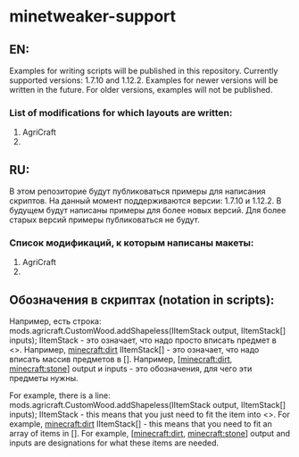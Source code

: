 # minetweaker-support
## EN:
Examples for writing scripts will be published in this repository. Currently supported versions: 1.7.10 and 1.12.2.
Examples for newer versions will be written in the future. For older versions, examples will not be published.
### List of modifications for which layouts are written:
1. AgriCraft
2.

## RU:
В этом репозиторие будут публиковаться примеры для написания скриптов. На данный момент поддерживаются версии: 1.7.10 и 1.12.2.
В будущем будут написаны примеры для более новых версий. Для более старых версий примеры публиковаться не будут.
### Список модификаций, к которым написаны макеты:
1. AgriCraft
2.

## Обозначения в скриптах (notation in scripts):
Например, есть строка: mods.agricraft.CustomWood.addShapeless(IItemStack output, IItemStack[] inputs);
IItemStack - это означает, что надо просто вписать предмет в <>. Например, <minecraft:dirt>
IItemStack[] - это означает, что надо вписать массив предметов в []. Например, [<minecraft:dirt>, <minecraft:stone>]
output и inputs - это обозначения, для чего эти предметы нужны.

For example, there is a line: mods.agricraft.CustomWood.addShapeless(IItemStack output, IItemStack[] inputs);
IItemStack - this means that you just need to fit the item into <>. For example, <minecraft:dirt>
IItemStack[] - this means that you need to fit an array of items in []. For example, [<minecraft:dirt>, <minecraft:stone>]
output and inputs are designations for what these items are needed.